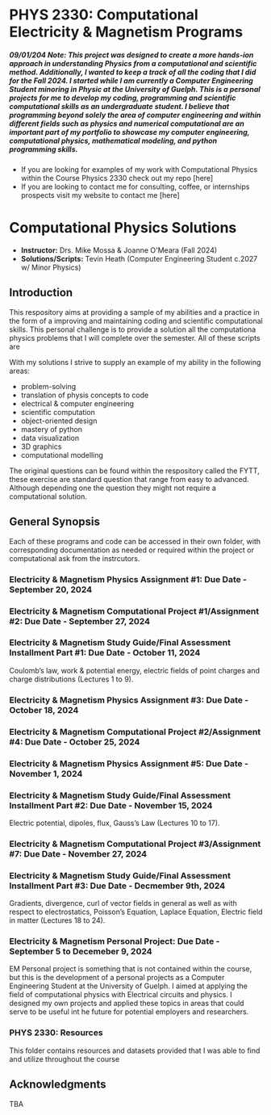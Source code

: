 # PHYS 2330: Computational Electricity & Magnetism Programs 


##### 09/01/204 Note: This project was designed to create a more hands-ion approach in understanding Physics from a computational and scientific method. Additionally, I wanted to keep a track of all the coding that I did for the Fall 2024. I  started while I am currently a Computer Engineering Student minoring in Physic at the University of Guelph. This is a personal projects for me to develop my coding, programming and scientific computational skills as an undergraduate student. I believe that programming beyond solely the area of computer engineering and within different fields such as physics and numerical computational are an important part of my portfolio to showcase my computer engineering, computational physics, mathematical modeling, and python programming skills.


- If you are looking for examples of my work with Computational Physics within the Course Physics 2330 check out my repo [here]
- If you are looking to contact me for consulting, coffee, or internships prospects visit my website to contact me [here]


# Computational Physics Solutions
-  **Instructor:** Drs. Mike Mossa & Joanne  O'Meara (Fall 2024)
-  **Solutions/Scripts:** Tevin Heath (Computer Engineering Student c.2027 w/ Minor Physics)


## Introduction

This respository aims at providing a sample of my abilities and a practice in the form of a improving and maintaining coding and scientific computational skills. This personal challenge is to provide a solution all the computationa physics problems that I will complete over the semester. All of these scripts are 

With my solutions I strive to supply an example of my ability in the following areas:

- problem-solving 
- translation of physis concepts to code
- electrical & computer engineering
- scientific computation
- object-oriented design
- mastery of python 
- data visualization
- 3D graphics
- computational modelling

The original questions can be found within the respository called the FYTT, these exercise are standard question that range from easy to advanced. Although depending one the question they might not require a computational solution.

## General Synopsis


Each of these programs and code can be accessed in their own folder, with corresponding documentation as needed or required within the project or computational ask from the instrcutors.



### Electricity & Magnetism Physics Assignment #1: Due Date - September 20, 2024

### Electricity & Magnetism Computational Project #1/Assignment #2: Due Date - September 27, 2024

### Electricity & Magnetism Study Guide/Final Assessment Installment Part #1: Due Date - October 11, 2024
Coulomb’s law, work & potential energy, electric fields of point charges and charge
distributions (Lectures 1 to 9).

### Electricity & Magnetism Physics Assignment #3: Due Date - October 18, 2024

### Electricity & Magnetism Computational Project #2/Assignment #4: Due Date - October 25, 2024

### Electricity & Magnetism Physics Assignment #5: Due Date - November 1, 2024

### Electricity & Magnetism Study Guide/Final Assessment Installment Part #2: Due Date - November 15, 2024
Electric potential, dipoles, flux, Gauss’s Law (Lectures 10 to 17).

### Electricity & Magnetism Computational Project #3/Assignment #7: Due Date - November 27, 2024

### Electricity & Magnetism Study Guide/Final Assessment Installment Part #3: Due Date - Decmember 9th, 2024
Gradients, divergence, curl of vector fields in general as well as with respect to
electrostatics, Poisson’s Equation, Laplace Equation, Electric field in matter (Lectures 18
to 24).

### Electricity & Magnetism Personal Project: Due Date - September 5 to Decemeber 9, 2024
EM Personal project is something that is not contained within the course, but this is the development of a personal projects as a Computer Engineering Student at the University of Guelph. I aimed at applying the field of computational physics with Electrical circuits and physics. I designed my own projects and applied these topics in areas that could serve to be useful int he future for potential employers and researchers.


### PHYS 2330: Resources
This folder contains resources and datasets provided that I was able to find and utilize throughout the course

## Acknowledgments

TBA

